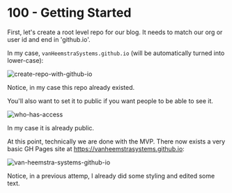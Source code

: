 # 100 - Getting Started

First, let's create a root level repo for our blog. It needs to match our org or user id and end in 'github.io'.

In my case, ```vanHeemstraSystems.github.io``` (will be automatically turned into lower-case):

![create-repo-with-github-io](https://user-images.githubusercontent.com/1499433/183773027-830497cd-0468-4a85-83b7-ba4787d8ad7b.png)

Notice, in my case this repo already existed.

You'll also want to set it to public if you want people to be able to see it.

![who-has-access](https://user-images.githubusercontent.com/1499433/183773774-8bbbd638-44d4-443f-a696-d65e26f06cf8.png)

In my case it is already public.

At this point, technically we are done with the MVP. There now exists a very basic GH Pages site at https://vanheemstrasystems.github.io:

![van-heemstra-systems-github-io](https://user-images.githubusercontent.com/1499433/183774236-a0604a1a-75bf-42c3-821e-be9139a124d7.png)

Notice, in a previous attemp, I already did some styling and edited some text.
